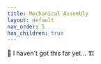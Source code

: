 ```yaml
---
title: Mechanical Assembly
layout: default
nav_order: 5
has_children: true
---
```



:construction: 
I haven't got this far yet...
:building_construction: 